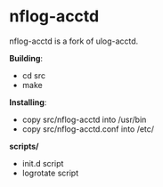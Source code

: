 # nflog-acctd
nflog-acctd is a fork of ulog-acctd.

**Building**:
- cd src
- make

**Installing**:
- copy src/nflog-acctd  into  /usr/bin
- copy src/nflog-acctd.conf  into  /etc/


**scripts/**
- init.d script
- logrotate script
